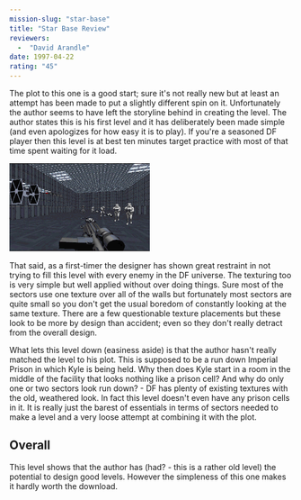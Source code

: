 ```yaml
---
mission-slug: "star-base"
title: "Star Base Review"
reviewers: 
  -  "David Arandle"
date: 1997-04-22
rating: "45"
---
```


The plot to this one is a good start; sure it's not really new but at least an attempt has been made to put a slightly different spin on it. Unfortunately the author seems to have left the storyline behind in creating the level.
The author states this is his first level and it has deliberately been made simple (and even apologizes for how easy it is to play). If you're a seasoned DF player then this level is at best ten minutes target practice with most of that time spent waiting for it load.

![Star Base screenshot](./starbase.png "The architecture and texturing isn't too bad, but doesn't even slightly resemble the prison it's supposed to.")

That said, as a first-timer the designer has shown great restraint in not trying to fill this level with every enemy in the DF universe. The texturing too is very simple but well applied without over doing things. Sure most of the sectors use one texture over all of the walls but fortunately most sectors are quite small so you don't get the usual boredom of constantly looking at the same texture. There are a few questionable texture placements but these look to be more by design than accident; even so they don't really detract from the overall design.

What lets this level down (easiness aside) is that the author hasn't really matched the level to his plot. This is supposed to be a run down Imperial Prison in which Kyle is being held. Why then does Kyle start in a room in the middle of the facility that looks nothing like a prison cell? And why do only one or two sectors look run down? - DF has plenty of existing textures with the old, weathered look. In fact this level doesn't even have any prison cells in it. It is really just the barest of essentials in terms of sectors needed to make a level and a very loose attempt at combining it with the plot.

## Overall

This level shows that the author has (had? - this is a rather old level) the potential to design good levels. However the simpleness of this one makes it hardly worth the download.
